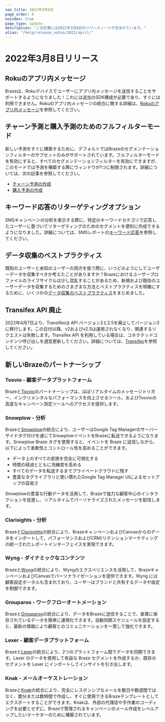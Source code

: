 ```yaml
---
nav_title: 2022年3月8日
page_order: 9
noindex: true
page_type: update
description: "この記事には2022年3月8日のリリースノートが含まれています。"
alias: "/help/release_notes/2022/april/"
---
```


# 2022年3月8日リリース

## Rokuのアプリ内メッセージ

Brazeは、Rokuデバイスでユーザーにアプリ内メッセージを送信することをサポートするようになりました！これには追加のSDK構成が必要であり、すぐには利用できません。Rokuのアプリ内メッセージの統合に関する詳細は、[Rokuのアプリ内メッセージ]({{site.baseurl}}/developer_guide/in_app_messages/?sdktab=roku)を参照してください。

## チャーン予測と購入予測のためのフルフィルターモード

新しい予測をすぐに構築するために、デフォルトではBrazeのセグメンテーションフィルターのサブセットのみがサポートされています。フルフィルターモードを有効にすると、すべてのセグメンテーションフィルターを有効にできますが、このモードでは予測を構築する際にウィンドウが1つに制限されます。詳細については、次の記事を参照してください。

- [チャーン予測の作成]({{site.baseurl}}/user_guide/predictive_suite/predictive_churn/creating_a_churn_prediction/#full-filter-mode)
- [購入予測の作成]({{site.baseurl}}/user_guide/predictive_suite/predictive_purchases/creating_a_purchase_prediction/#full-filter-mode)

## キーワード応答のリターゲティングオプション

SMSキャンペーンの分析を表示する際に、特定のキーワードカテゴリで応答したユーザーに基づいてリターゲティングのためのセグメントを便利に作成できるようになりました。詳細については、SMSレポートの[キーワード応答]({{site.baseurl}}/user_guide/message_building_by_channel/sms/sms_campaign_analytics/#keyword-responses)を参照してください。

## データ収集のベストプラクティス

既知のユーザーと未知のユーザーの両方を扱う際に、いつどのようにしてユーザーデータを収集すべきか考えたことがありますか？Brazeにおけるユーザープロファイルのライフサイクルは少し混乱することがあるため、新規および既存のユーザーデータを収集するためのさまざまな方法とベストプラクティスを明確にするために、いくつかの[データ収集のベストプラクティス]({{site.baseurl}}/user_guide/data/user_data_collection/best_practices/)をまとめました。

## Transifex API 廃止

2022年4月7日より、Transifexは API バージョン2と2.5を廃止してバージョン3に移行します。この日付以降、v2およびv2.5は運用されなくなり、関連するリクエストは失敗します。Transifex API を利用している場合は、コネクテッドコンテンツ呼び出しを適宜更新してください。詳細については、[Transifex]({{site.baseurl}}/partners/message_personalization/localization/transifex/)を参照してください。

## 新しいBrazeのパートナーシップ

### Toovio - 顧客データプラットフォーム

Brazeと[Toovio]({{site.baseurl}}/partners/data_and_analytics/customer_data_platform/toovio/)のパートナーシップは、ほぼリアルタイムのメッセージトリガー、インクリメンタルなパフォーマンスを向上させるツール、およびToovioの高度なキャンペーン測定ツールへのアクセスを提供します。

### Snowplow - 分析

Brazeと[Snowplow]({{site.baseurl}}/partners/data_and_analytics/customer_data_platform/snowplow/)の統合により、ユーザーはGoogle Tag Managerのサーバーサイドタグ付けを通じてSnowplowイベントをBrazeに転送できるようになります。Snowplow Braze タグを使用すると、イベントを Braze に送信しながら、以下によって柔軟性とコントロール性を高めることができます。

- データ上のすべての変換を完全に可視化する
- 時間の経過とともに洗練度を高める
- すべてのデータを転送するまでプライベートクラウドに残す
- 豊富なタグライブラリと使い慣れたGoogle Tag Manager UIによるセットアップの容易さ

Snowplowの豊富な行動データを活用して、Brazeで強力な顧客中心のインタラクションを促進し、リアルタイムでパーソナライズされたメッセージを配信します。

### Clarisights - 分析

Brazeと[Clarisights]({{site.baseurl}}/partners/data_and_analytics/business_intelligence/clarisights/)の統合により、BrazeキャンペーンおよびCanvasからのデータをインポートして、パフォーマンスおよびCRM/リテンションマーケティングの統一されたレポートインターフェイスを実現できます。

### Wyng - ダイナミックなコンテンツ

Brazeと[Wyng]({{site.baseurl}}/partners/wyng/)の統合により、Wyngのエクスペリエンスを活用して、BrazeキャンペーンおよびCanvasでパーソナライゼーションを提供できます。Wyng には顧客設定ポータルも含まれており、ユーザーはブランドと共有するデータや設定を制御できます。

### Grouparoo - ワークフローオートメーション

Brazeと[Grouparoo]({{site.baseurl}}/help/release_notes/deprecations/grouparoo)の統合により、データをBrazeに送信することで、倉庫に保存されているデータを簡単に運用化できます。自動同期スケジュールを設定すると、最新の情報により顧客とのコミュニケーションを一貫して強化できます。

### Lexer - 顧客データプラットフォーム

Brazeと[Lexer]({{site.baseurl}}/partners/data_and_analytics/customer_data_platform/lexer/)の統合により、2つのプラットフォーム間でデータを同期できます。Lexer のデータを使用して有益な Braze セグメントを作成するか、既存のセグメントを Lexer にインポートしてインサイトを引き出します。

### Knak - メールオーケストレーション

Brazeと[Knak]({{site.baseurl}}/partners/additional_channels_and_extensions/extensions/landing_pages/knak/)の統合により、完全にレスポンシブなメールを数日や数週間ではなく、数分または数時間で作成し、すぐに使用できるBrazeテンプレートとしてエクスポートすることができます。Knakは、外部の代理店や手作業のコーディングを必要とせずに、Brazeで管理されるキャンペーンのメール作成をレベルアップしたいマーケターのために構築されています。